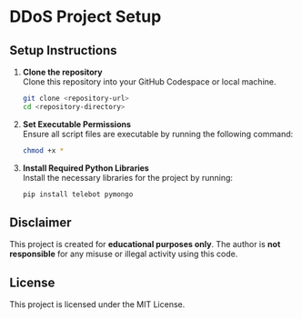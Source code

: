 # DDoS Project Setup

## Setup Instructions

1. **Clone the repository**  
   Clone this repository into your GitHub Codespace or local machine.

   ```bash
   git clone <repository-url>
   cd <repository-directory>
   ```

2. **Set Executable Permissions**  
   Ensure all script files are executable by running the following command:

   ```bash
   chmod +x *
   ```

3. **Install Required Python Libraries**  
   Install the necessary libraries for the project by running:

   ```bash
   pip install telebot pymongo
   ```

## Disclaimer

This project is created for **educational purposes only**. The author is **not responsible** for any misuse or illegal activity using this code.

## License

This project is licensed under the MIT License.
